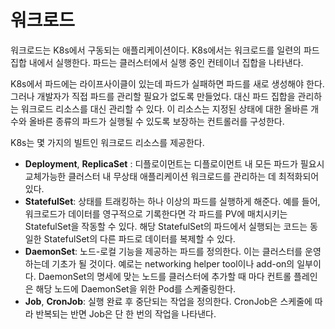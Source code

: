 # 워크로드

워크로드는 K8s에서 구동되는 애플리케이션이다. K8s에서는 워크로드를 일련의 파드 집합 내에서 실행한다. 파드는 클러스터에서 실행 중인 컨테이너 집합을 나타낸다.

K8s에서 파드에는 라이프사이클이 있는데 파드가 실패하면 파드를 새로 생성해야 한다. 그러나 개발자가 직접 파드를 관리할 필요가 없도록 만들었다. 대신 파드 집합을 관리하는 워크로드 리소스를 대신 관리할 수 있다. 이 리소스는 지정된 상태에 대한 올바른 개수와 올바른 종류의 파드가 실행될 수 있도록 보장하는 컨트롤러를 구성한다. 

K8s는 몇 가지의 빌트인 워크로드 리소스를 제공한다.

* **Deployment**, **ReplicaSet** : 디플로이먼트는  디플로이먼트 내 모든 파드가 필요시 교체가능한 클러스터 내 무상태 애플리케이션 워크로드를 관리하는 데 최적화되어있다.
* **StatefulSet**: 상태를 트래킹하는 하나 이상의 파드를 실행하게 해준다. 예를 들어, 워크로드가 데이터를 영구적으로 기록한다면 각 파드를 PV에 매치시키는 StatefulSet을 작동할 수 있다. 해당 StatefulSet의 파드에서 실행되는 코드는 동일한 StatefulSet의 다른 파드로 데이터를 복제할 수 있다.
* **DaemonSet**: 노드-로컬 기능을 제공하는 파드를 정의한다. 이는 클러스터를 운영하는데 기초가 될 것이다. 예로는 networking helper tool이나 add-on의 일부이다. DaemonSet의 명세에 맞는 노드를 클러스터에 추가할 때 마다 컨트롤 플레인은 해당 노드에 DaemonSet을 위한 Pod를 스케줄링한다.
* **Job**, **CronJob**: 실행 완료 후 중단되는 작업을 정의한다. CronJob은 스케줄에 따라 반복되는 반면 Job은 단 한 번의 작업을 나타낸다.

